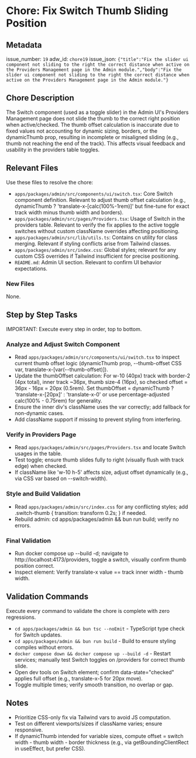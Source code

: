 # Chore: Fix Switch Thumb Sliding Position

## Metadata

issue_number: `19`
adw_id: `chore19`
issue_json: `{"title":"Fix the slider ui component not sliding to the right the correct distance when active on the Providers Management page in the Admin module.","body":"Fix the slider ui component not sliding to the right the correct distance when active on the Providers Management page in the Admin module."}`

## Chore Description

The Switch component (used as a toggle slider) in the Admin UI's Providers Management page does not slide the thumb to the correct right position when active/checked. The thumb offset calculation is inaccurate due to fixed values not accounting for dynamic sizing, borders, or the dynamicThumb prop, resulting in incomplete or misaligned sliding (e.g., thumb not reaching the end of the track). This affects visual feedback and usability in the providers table toggles.

## Relevant Files

Use these files to resolve the chore:

- `apps/packages/admin/src/components/ui/switch.tsx`: Core Switch component definition. Relevant to adjust thumb offset calculation (e.g., dynamicThumb ? 'translate-x-[calc(100%-1rem)]' but fine-tune for exact track width minus thumb width and borders).
- `apps/packages/admin/src/pages/Providers.tsx`: Usage of Switch in the providers table. Relevant to verify the fix applies to the active toggle switches without custom className overrides affecting positioning.
- `apps/packages/admin/src/lib/utils.ts`: Contains cn utility for class merging. Relevant if styling conflicts arise from Tailwind classes.
- `apps/packages/admin/src/index.css`: Global styles; relevant for any custom CSS overrides if Tailwind insufficient for precise positioning.
- `README.md`: Admin UI section. Relevant to confirm UI behavior expectations.

### New Files

None.

## Step by Step Tasks

IMPORTANT: Execute every step in order, top to bottom.

### Analyze and Adjust Switch Component

- Read `apps/packages/admin/src/components/ui/switch.tsx` to inspect current thumb offset logic (dynamicThumb prop, --thumb-offset CSS var, translate-x-[var(--thumb-offset)]).
- Update the thumbOffset calculation: For w-10 (40px) track with border-2 (4px total), inner track ~36px, thumb size-4 (16px), so checked offset = 36px - 16px = 20px (0.5rem). Set thumbOffset = dynamicThumb ? 'translate-x-[20px]' : 'translate-x-0' or use percentage-adjusted calc(100% - 0.75rem) for generality.
- Ensure the inner div's className uses the var correctly; add fallback for non-dynamic cases.
- Add className support if missing to prevent styling from interfering.

### Verify in Providers Page

- Read `apps/packages/admin/src/pages/Providers.tsx` and locate Switch usages in the table.
- Test toggle; ensure thumb slides fully to right (visually flush with track edge) when checked.
- If className like 'w-10 h-5' affects size, adjust offset dynamically (e.g., via CSS var based on --switch-width).

### Style and Build Validation

- Read `apps/packages/admin/src/index.css` for any conflicting styles; add .switch-thumb { transition: transform 0.2s; } if needed.
- Rebuild admin: cd apps/packages/admin && bun run build; verify no errors.

### Final Validation

- Run docker compose up --build -d; navigate to http://localhost:4173/providers, toggle a switch, visually confirm thumb position correct.
- Inspect element: Verify translate-x value == track inner width - thumb width.

## Validation Commands

Execute every command to validate the chore is complete with zero regressions.

- `cd apps/packages/admin && bun tsc --noEmit` - TypeScript type check for Switch updates.
- `cd apps/packages/admin && bun run build` - Build to ensure styling compiles without errors.
- `docker compose down && docker compose up --build -d` - Restart services; manually test Switch toggles on /providers for correct thumb slide.
- Open dev tools on Switch element; confirm data-state="checked" applies full offset (e.g., translate-x-5 for 20px move).
- Toggle multiple times; verify smooth transition, no overlap or gap.

## Notes

- Prioritize CSS-only fix via Tailwind vars to avoid JS computation.
- Test on different viewports/sizes if className varies; ensure responsive.
- If dynamicThumb intended for variable sizes, compute offset = switch width - thumb width - border thickness (e.g., via getBoundingClientRect in useEffect, but prefer CSS).